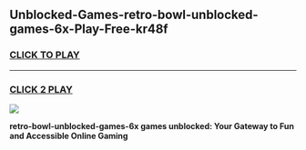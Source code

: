
## Unblocked-Games-retro-bowl-unblocked-games-6x-Play-Free-kr48f
<h3>
<a href="https://premium76.site?title=retro-bowl-unblocked-games-6x&ref=19M">CLICK TO PLAY</a></h3>
<hr>

<h3>
<a href="https://premium76.site?title=retro-bowl-unblocked-games-6x&ref=19M">CLICK 2 PLAY</a>
  
</h3>

<a href="https://premium76.site?title=retro-bowl-unblocked-games-6x&ref=19M"><img src="https://clearcache.store/games.png"></a>


**retro-bowl-unblocked-games-6x games unblocked: Your Gateway to Fun and Accessible Online Gaming**
